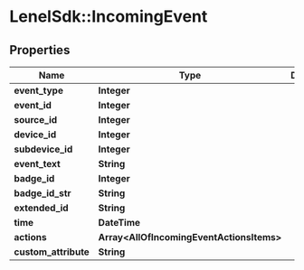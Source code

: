 # LenelSdk::IncomingEvent

## Properties
Name | Type | Description | Notes
------------ | ------------- | ------------- | -------------
**event_type** | **Integer** |  | [optional] 
**event_id** | **Integer** |  | [optional] 
**source_id** | **Integer** |  | [optional] 
**device_id** | **Integer** |  | [optional] 
**subdevice_id** | **Integer** |  | [optional] 
**event_text** | **String** |  | [optional] 
**badge_id** | **Integer** |  | [optional] 
**badge_id_str** | **String** |  | [optional] 
**extended_id** | **String** |  | [optional] 
**time** | **DateTime** |  | [optional] 
**actions** | **Array&lt;AllOfIncomingEventActionsItems&gt;** |  | [optional] 
**custom_attribute** | **String** |  | [optional] 

